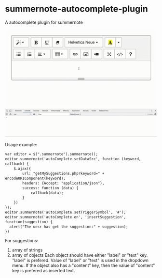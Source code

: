 # summernote-autocomplete-plugin
A autocomplete plugin for summernote

![img](https://github.com/bzhu-91/summernote-autocomplete-plugin/blob/master/demo.gif?raw=true)

Usage example:
```
var editor = $(".summernote").summernote();
editor.summernote('autoComplete.setDataSrc', function (keyword, callback) {
	$.ajax({
		url: "getMySuggestions.php?keyword=" + encodeURIComponent(keyword);
		headers: {Accept: "application/json"},
		success: function (data) {
			callback(data);
		}
	})
});
editor.summernote('autoComplete.setTriggerSymbol', '#');
editor.summernote('autoComplete.on', 'insertSuggestion', function(suggestion) {
  alert("The uesr has get the suggestion:" + suggestion);
})
```
For suggestions:
1. array of strings
2. array of objects
Each object should have either "label" or "text" key. "label" is prefered. Value of "label" or "text" is used in the dropdown menu.
If the object also has a "content" key, then the value of "content" key is prefered as inserted text.
